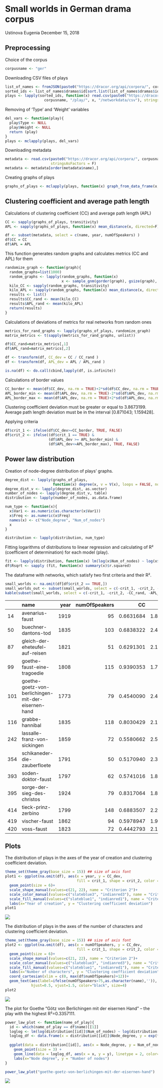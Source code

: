 Small worlds in German drama corpus
================
Ustinova Eugenia
December 15, 2018

## Preprocessing

Choice of the corpus

``` r
corpusname <- "ger"
```

Downloading CSV files of
plays

``` r
list_of_names <- fromJSON(paste0("https://dracor.org/api/corpora/", corpusname))
sorted_ids <- list_of_names$dramas$id[sort.list(list_of_names$dramas$id)]
plays <- lapply(sorted_ids, function(x) read.csv(paste0("https://dracor.org/api/corpora/", 
                  corpusname, "/play/", x, "/networkdata/csv"), stringsAsFactors = F))
```

Removing of ‘Type’ and ‘Weight’ variables

``` r
del_vars <- function(play){
  play$Type <- NULL
  play$Weight <- NULL
  return (play)
}
plays <- mclapply(plays, del_vars)
```

Downloading
metadata

``` r
metadata <- read.csv(paste0("https://dracor.org/api/corpora/", corpusname, "/metadata.csv"),
                     stringsAsFactors = F)
metadata <- metadata[order(metadata$name),]
```

Creating graphs of
plays

``` r
graphs_of_plays <- mclapply(plays, function(x) graph_from_data_frame(x, directed = F))
```

## Clustering coefficient and average path length

Calculations of clustering coefficient (CC) and average path length
(APL)

``` r
CC <- sapply(graphs_of_plays, transitivity)
APL <- sapply(graphs_of_plays, function(x) mean_distance(x, directed=F))

df <- subset(metadata, select = c(name, year, numOfSpeakers) )
df$CC = CC
df$APL = APL
```

This function generates random graphs and calculates metrics (CC and
APL) for them

``` r
randomize_graph <- function(graph){
  random_graphs=list(1000)
  random_graphs <- lapply(random_graphs, function(x) 
                          x <- sample_gnm(gorder(graph), gsize(graph), directed = F, loops = F))
  kilo_CC <- sapply(random_graphs, transitivity)
  kilo_APL <- sapply(random_graphs, function(x) mean_distance(x, directed=F))
  results <- list()
  results$CC_rand <- mean(kilo_CC)
  results$APL_rand <- mean(kilo_APL)
  return(results)
}
```

Calculations of deviations of metrics for real networks from random ones

``` r
metrics_for_rand_graphs <- lapply(graphs_of_plays, randomize_graph)
matrix_metrics <- t(sapply(metrics_for_rand_graphs, unlist))

df$CC_rand=matrix_metrics[,1]
df$APL_rand=matrix_metrics[,2]

df <- transform(df, CC_dev = CC / CC_rand )
df <- transform(df, APL_dev = APL / APL_rand )

is.na(df) <- do.call(cbind,lapply(df, is.infinite))
```

Calculations of border values

``` r
CC_border <- mean(df$CC_dev, na.rm = TRUE)+2*sd(df$CC_dev, na.rm = TRUE)
APL_border_min <- mean(df$APL_dev, na.rm = TRUE)-2*sd(df$APL_dev, na.rm = TRUE)
APL_border_max <- mean(df$APL_dev, na.rm = TRUE)+2*sd(df$APL_dev, na.rm = TRUE)
```

Clustering coefficient deviation must be greater or equal to 3.8673199.
Average path length deviation must be in the interval \[0.871043;
1.159428\].

Applying criteria

``` r
df$crit_1 <- ifelse(df$CC_dev>=CC_border, TRUE, FALSE)
df$crit_2 <- ifelse((df$crit_1 == TRUE) &
                    (df$APL_dev >= APL_border_min) & 
                    (df$APL_dev<=APL_border_max), TRUE, FALSE)
```

## Power law distribution

Creation of node-degree distribution of plays’ graphs.

``` r
degree_dist <- lapply(graphs_of_plays,
                      function(x) degree(x, v = V(x), loops = FALSE, normalized = FALSE))
degree_dist_v <- lapply(degree_dist, as.vector)
number_of_nodes <- lapply(degree_dist_v, table)
distribution <- lapply(number_of_nodes, as.data.frame)

num_type <- function(x){
  x$Var1 <- as.numeric(as.character(x$Var1))
  x$Freq <- as.numeric(x$Freq)
  names(x) <- c("Node_degree", "Num_of_nodes")
  x
}

distribution <- lapply(distribution, num_type)
```

Fitting logarithms of distributions to linear regression and calculating
of R² (coefficient of determination) for each model
(play).

``` r
fit <- lapply(distribution, function(x) lm(log(x$Num_of_nodes) ~ log(x$Node_degree)))
df$Rsqrt <- sapply (fit, function(x) summary(x)$r.squared)
```

The dataframe with networks, which satisfy two first criteria and their
R².

``` r
small_worlds <- na.omit(df[df$crit_2 == TRUE,])
small_worlds_out <- subset(small_worlds, select = c(-crit_1, -crit_2, -CC_rand, -APL_rand))
kable(subset(small_worlds, select = c(-crit_1, -crit_2, -CC_rand, -APL_rand)))
```

|     | name                                                | year | numOfSpeakers |        CC |      APL |  CC\_dev |  APL\_dev |     Rsqrt |
| --- | :-------------------------------------------------- | ---: | ------------: | --------: | -------: | -------: | --------: | --------: |
| 14  | avenarius-faust                                     | 1919 |            95 | 0.6631684 | 1.815314 | 4.493988 | 0.9285573 | 0.0727248 |
| 50  | buechner-dantons-tod                                | 1835 |           103 | 0.6838322 | 2.460857 | 6.388308 | 1.1087472 | 0.1711228 |
| 87  | gleich-der-eheteufel-auf-reisen                     | 1821 |            51 | 0.6291301 | 2.102842 | 4.396421 | 0.9477282 | 0.2813269 |
| 99  | goethe-faust-eine-tragoedie                         | 1808 |           115 | 0.9390353 | 1.703252 | 4.485809 | 0.9427355 | 0.0073215 |
| 101 | goethe-goetz-von-berlichingen-mit-der-eisernen-hand | 1773 |            79 | 0.4540090 | 2.485077 | 6.159037 | 1.0141090 | 0.3357111 |
| 116 | grabbe-hannibal                                     | 1835 |           118 | 0.8030429 | 2.189493 | 8.998199 | 0.9706550 | 0.0215549 |
| 242 | lassalle-franz-von-sickingen                        | 1859 |            72 | 0.5580662 | 2.515649 | 4.474495 | 1.1494458 | 0.2478197 |
| 354 | schikaneder-die-zauberfloete                        | 1791 |            50 | 0.5170940 | 2.375000 | 4.067073 | 1.0783784 | 0.2742408 |
| 393 | soden-doktor-faust                                  | 1797 |            62 | 0.5741016 | 1.873612 | 3.876299 | 0.9082287 | 0.1925088 |
| 395 | sorge-der-sieg-des-christos                         | 1924 |            79 | 0.8317064 | 1.886076 | 5.573688 | 0.9683512 | 0.0198135 |
| 414 | tieck-prinz-zerbino                                 | 1799 |           148 | 0.6883507 | 2.282266 | 5.381373 | 1.1498122 | 0.1343845 |
| 419 | vischer-faust                                       | 1862 |            94 | 0.5978947 | 1.972317 | 4.002465 | 1.0065382 | 0.3172817 |
| 420 | voss-faust                                          | 1823 |            72 | 0.4442793 | 2.180214 | 7.478702 | 0.8744713 | 0.4609287 |

## Plots

The distribution of plays in the axes of the year of creation and
clustering coefficient deviation.

``` r
theme_set(theme_gray(base_size = 15)) ## size of axis font
plot1 <- ggplot(na.omit(df), aes(x = year, y = CC_dev, 
                                 fill = crit_1, shape = crit_2, color = crit_1))+
  geom_point(size = 6)+
  scale_shape_manual(values=c(21, 22), name = "Criterion 2")+
  scale_color_manual(values=c("slateblue3", "indianred3"), name = "Criterion 1")+
  scale_fill_manual(values=c("slateblue1", "indianred1"), name = "Criterion 1")+
  labs(x="Year of creation", y = "Clustering coefficient deviation")
plot1
```

![](sw_ger_files/figure-gfm/unnamed-chunk-14-1.png)<!-- -->

The distribution of plays in the axes of the number of characters and
clustering coefficient deviation.

``` r
theme_set(theme_gray(base_size = 15)) ## size of axis font
plot2 <- ggplot(na.omit(df), aes(x = numOfSpeakers, y = CC_dev, 
                                 fill = crit_1, shape = crit_2, color = crit_1))+
  geom_point(size = 6)+
  scale_shape_manual(values=c(21, 22), name = "Criterion 2")+
  scale_color_manual(values=c("slateblue3", "indianred3"), name = "Criterion 1")+
  scale_fill_manual(values=c("slateblue1", "indianred1"), name = "Criterion 1")+
  labs(x="Number of characters", y = "Clustering coefficient deviation")+
  coord_cartesian(xlim = c(0, max(df$numOfSpeakers)+12))+
  geom_text(aes(label=ifelse(numOfSpeakers>75,as.character(name),'')), 
            hjust=0.5, vjust=1.5, color="black", size=4)
plot2
```

![](sw_ger_files/figure-gfm/unnamed-chunk-15-1.png)<!-- -->

The plot for Goethe “Götz von Berlichingen mit der eisernen Hand” – the
play with the highest R²=0.3357111.

``` r
power_law_plot <- function(name_of_play){
  id <- which(name_of_play == df$name)[[1]]
  loglog <- lm(log(distribution[[id]]$Num_of_nodes) ~ log(distribution[[id]]$Node_degree))
  loglog_df <- data.frame(x = distribution[[id]]$Node_degree, y = exp(fitted(loglog)))
  
  ggplot(data = distribution[[id]], aes(x = Node_degree, y = Num_of_nodes))+ 
    geom_point(size = 3) + 
    geom_line(data = loglog_df, aes(x = x, y = y), linetype = 2, color="blue", size = 1)+
    labs(x="Node degree", y = "Number of nodes")
}

power_law_plot("goethe-goetz-von-berlichingen-mit-der-eisernen-hand")
```

![](sw_ger_files/figure-gfm/unnamed-chunk-16-1.png)<!-- -->
